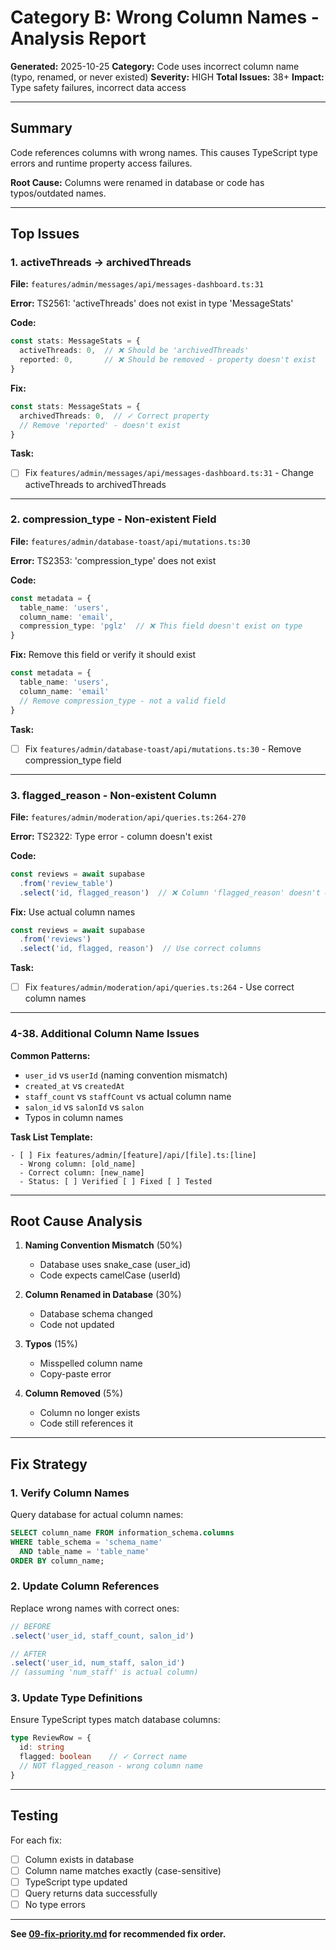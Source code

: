 # Category B: Wrong Column Names - Analysis Report

**Generated:** 2025-10-25
**Category:** Code uses incorrect column name (typo, renamed, or never existed)
**Severity:** HIGH
**Total Issues:** 38+
**Impact:** Type safety failures, incorrect data access

---

## Summary

Code references columns with wrong names. This causes TypeScript type errors and runtime property access failures.

**Root Cause:** Columns were renamed in database or code has typos/outdated names.

---

## Top Issues

### 1. activeThreads → archivedThreads

**File:** `features/admin/messages/api/messages-dashboard.ts:31`

**Error:** TS2561: 'activeThreads' does not exist in type 'MessageStats'

**Code:**
```typescript
const stats: MessageStats = {
  activeThreads: 0,  // ❌ Should be 'archivedThreads'
  reported: 0,       // ❌ Should be removed - property doesn't exist
}
```

**Fix:**
```typescript
const stats: MessageStats = {
  archivedThreads: 0,  // ✓ Correct property
  // Remove 'reported' - doesn't exist
}
```

**Task:**
- [ ] Fix `features/admin/messages/api/messages-dashboard.ts:31` - Change activeThreads to archivedThreads

---

### 2. compression_type - Non-existent Field

**File:** `features/admin/database-toast/api/mutations.ts:30`

**Error:** TS2353: 'compression_type' does not exist

**Code:**
```typescript
const metadata = {
  table_name: 'users',
  column_name: 'email',
  compression_type: 'pglz'  // ❌ This field doesn't exist on type
}
```

**Fix:** Remove this field or verify it should exist

```typescript
const metadata = {
  table_name: 'users',
  column_name: 'email'
  // Remove compression_type - not a valid field
}
```

**Task:**
- [ ] Fix `features/admin/database-toast/api/mutations.ts:30` - Remove compression_type field

---

### 3. flagged_reason - Non-existent Column

**File:** `features/admin/moderation/api/queries.ts:264-270`

**Error:** TS2322: Type error - column doesn't exist

**Code:**
```typescript
const reviews = await supabase
  .from('review_table')
  .select('id, flagged_reason')  // ❌ Column 'flagged_reason' doesn't exist
```

**Fix:** Use actual column names

```typescript
const reviews = await supabase
  .from('reviews')
  .select('id, flagged, reason')  // Use correct columns
```

**Task:**
- [ ] Fix `features/admin/moderation/api/queries.ts:264` - Use correct column names

---

### 4-38. Additional Column Name Issues

**Common Patterns:**
- `user_id` vs `userId` (naming convention mismatch)
- `created_at` vs `createdAt`
- `staff_count` vs `staffCount` vs actual column name
- `salon_id` vs `salonId` vs `salon`
- Typos in column names

**Task List Template:**

```
- [ ] Fix features/admin/[feature]/api/[file].ts:[line]
  - Wrong column: [old_name]
  - Correct column: [new_name]
  - Status: [ ] Verified [ ] Fixed [ ] Tested
```

---

## Root Cause Analysis

1. **Naming Convention Mismatch** (50%)
   - Database uses snake_case (user_id)
   - Code expects camelCase (userId)

2. **Column Renamed in Database** (30%)
   - Database schema changed
   - Code not updated

3. **Typos** (15%)
   - Misspelled column name
   - Copy-paste error

4. **Column Removed** (5%)
   - Column no longer exists
   - Code still references it

---

## Fix Strategy

### 1. Verify Column Names

Query database for actual column names:
```sql
SELECT column_name FROM information_schema.columns
WHERE table_schema = 'schema_name'
  AND table_name = 'table_name'
ORDER BY column_name;
```

### 2. Update Column References

Replace wrong names with correct ones:
```typescript
// BEFORE
.select('user_id, staff_count, salon_id')

// AFTER
.select('user_id, num_staff, salon_id')
// (assuming 'num_staff' is actual column)
```

### 3. Update Type Definitions

Ensure TypeScript types match database columns:
```typescript
type ReviewRow = {
  id: string
  flagged: boolean    // ✓ Correct name
  // NOT flagged_reason - wrong column name
}
```

---

## Testing

For each fix:
- [ ] Column exists in database
- [ ] Column name matches exactly (case-sensitive)
- [ ] TypeScript type updated
- [ ] Query returns data successfully
- [ ] No type errors

---

**See [09-fix-priority.md](09-fix-priority.md) for recommended fix order.**
